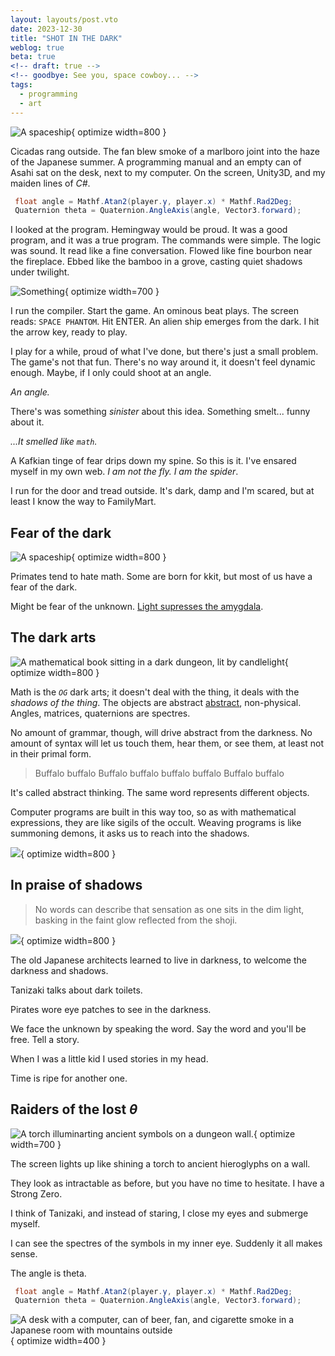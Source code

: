 ```yaml
---
layout: layouts/post.vto
date: 2023-12-30
title: "SHOT IN THE DARK"
weblog: true
beta: true
<!-- draft: true -->
<!-- goodbye: See you, space cowboy... -->
tags:
  - programming
  - art
---
```


![A spaceship](/assets/images/shot-dark.webp){ optimize width=800 }

Cicadas rang outside. The fan blew smoke of a marlboro joint into the haze of the Japanese summer. A programming manual and an empty can of Asahi sat on the desk, next to my computer. On the screen, Unity3D, and my maiden lines of _C#_.

```csharp
 float angle = Mathf.Atan2(player.y, player.x) * Mathf.Rad2Deg;
 Quaternion theta = Quaternion.AngleAxis(angle, Vector3.forward);
```

I looked at the program. Hemingway would be proud. It was a good program, and it was a true program. The commands were simple. The logic was sound. It read like a fine conversation. Flowed like fine bourbon near the fireplace. Ebbed like the bamboo in a grove, casting quiet shadows under twilight.

![Something](/assets/images/bamboo-shadows.webp){ optimize width=700 }

I run the compiler. Start the game. An ominous beat plays. The screen reads: `SPACE PHANTOM`. Hit <span class="tag border">ENTER</span>. An alien ship emerges from the dark. I hit the arrow key, ready to play.

I play for a while, proud of what I've done, but there's just a small problem. The game's not that fun. There's no way around it, it doesn't feel dynamic enough. Maybe, if I only could shoot at an angle.

_An angle._

There's was something _sinister_ about this idea. Something smelt... funny about it.

_...It smelled like `math`._

A Kafkian tinge of fear drips down my spine. So this is it. I've ensared myself in my own web. _I am not the fly. I am the spider_.

I run for the door and tread outside. It's dark, damp and I'm scared, but at least I know the way to FamilyMart.

## Fear of the dark

![A spaceship](/assets/images/fear-of-the-dark.webp){ optimize width=800 }

Primates tend to hate math. Some are born for kkit, but most of us have a fear of the dark.

Might be fear of the unknown. [Light supresses the amygdala](https://www.ncbi.nlm.nih.gov/pmc/articles/PMC8208532/).

## The dark arts

![A mathematical book sitting in a dark dungeon, lit by candlelight](/assets/images/dark-arts-math.webp){ optimize width=800 }

Math is the _`OG`_ dark arts; it doesn't deal with the thing, it deals with the _shadows of the thing_. The objects are abstract [abstract](https://en.wikipedia.org/wiki/Abstraction), non-physical. Angles, matrices, quaternions are spectres.

No amount of grammar, though, will drive abstract from the darkness. No amount of syntax will let us touch them, hear them, or see them, at least not in their primal form.

> Buffalo buffalo Buffalo buffalo buffalo buffalo Buffalo buffalo

It's called abstract thinking. The same word represents different objects.

Computer programs are built in this way too, so as with mathematical expressions, they are like sigils of the occult. Weaving programs is like summoning demons, it asks us to reach into the shadows.

![ ](/assets/images/summoning-maths.webp){ optimize width=800 }

## In praise of shadows

> No words can describe that sensation as one sits in the dim light, basking in the faint glow reflected from the shoji.

![ ](/assets/images/praise-shadows.webp){ optimize width=800 }

The old Japanese architects learned to live in darkness, to welcome the darkness and shadows.

Tanizaki talks about dark toilets.

Pirates wore eye patches to see in the darkness.

We face the unknown by speaking the word. Say the word and you'll be free. Tell a story.

When I was a little kid I used stories in my head.

Time is ripe for another one.

## Raiders of the lost _θ_

![A torch illuminarting ancient symbols on a dungeon wall.](/assets/images/indy-torch.webp){ optimize width=700 }

The screen lights up like shining a torch to ancient hieroglyphs on a wall.

They look as intractable as before, but you have no time to hesitate. I have a Strong Zero.

I think of Tanizaki, and instead of staring, I close my eyes and submerge myself.

I can see the spectres of the symbols in my inner eye. Suddenly it all makes sense.

The angle is theta.

```csharp
 float angle = Mathf.Atan2(player.y, player.x) * Mathf.Rad2Deg;
 Quaternion theta = Quaternion.AngleAxis(angle, Vector3.forward);
```

![A desk with a computer, can of beer, fan, and cigarette smoke in a Japanese room with mountains outside](/assets/images/shot-in-the-dark.webp){ optimize width=400 }
